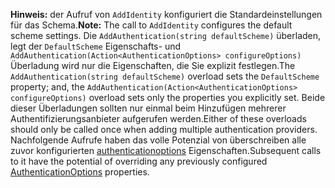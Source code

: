 <span data-ttu-id="c3cdc-101">**Hinweis:** der Aufruf von `AddIdentity` konfiguriert die Standardeinstellungen für das Schema.</span><span class="sxs-lookup"><span data-stu-id="c3cdc-101">**Note:** The call to `AddIdentity` configures the default scheme settings.</span></span> <span data-ttu-id="c3cdc-102">Die `AddAuthentication(string defaultScheme)` überladen, legt der `DefaultScheme` Eigenschafts- und `AddAuthentication(Action<AuthenticationOptions> configureOptions)` Überladung wird nur die Eigenschaften, die Sie explizit festlegen.</span><span class="sxs-lookup"><span data-stu-id="c3cdc-102">The `AddAuthentication(string defaultScheme)` overload sets the `DefaultScheme` property; and, the `AddAuthentication(Action<AuthenticationOptions> configureOptions)` overload sets only the properties you explicitly set.</span></span> <span data-ttu-id="c3cdc-103">Beide dieser Überladungen sollten nur einmal beim Hinzufügen mehrerer Authentifizierungsanbieter aufgerufen werden.</span><span class="sxs-lookup"><span data-stu-id="c3cdc-103">Either of these overloads should only be called once when adding multiple authentication providers.</span></span> <span data-ttu-id="c3cdc-104">Nachfolgende Aufrufe haben das volle Potenzial von überschreiben alle zuvor konfigurierten [authenticationoptions](https://docs.microsoft.com/aspnet/core/api/microsoft.aspnetcore.builder.authenticationoptions) Eigenschaften.</span><span class="sxs-lookup"><span data-stu-id="c3cdc-104">Subsequent calls to it have the potential of overriding any previously configured [AuthenticationOptions](https://docs.microsoft.com/aspnet/core/api/microsoft.aspnetcore.builder.authenticationoptions) properties.</span></span>
